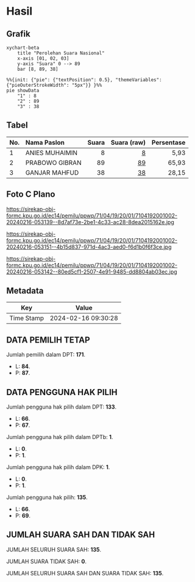 # Hasil

## Grafik

```mermaid
xychart-beta
    title "Perolehan Suara Nasional"
    x-axis [01, 02, 03]
    y-axis "Suara" 0 --> 89
    bar [8, 89, 38]
```

```mermaid
%%{init: {"pie": {"textPosition": 0.5}, "themeVariables": {"pieOuterStrokeWidth": "5px"}} }%%
pie showData
    "1" : 8
    "2" : 89
    "3" : 38
```

## Tabel

| No. | Nama Paslon    | Suara | Suara (raw) | Persentase |
|:--- |:-------------- | -----:| -----------:| ----------:|
| 1   | ANIES MUHAIMIN | 8     | [8][p-1]    | 5,93       |
| 2   | PRABOWO GIBRAN | 89    | [89][p-2]   | 65,93      |
| 3   | GANJAR MAHFUD  | 38    | [38][p-3]   | 28,15      |


[p-1]: https://github.com/gigit-pemilu/pemilu-2024/blob/main/pilpres/hitung-suara/sub/71-sulawesi-utara/sub/04-kepulauan-talaud/sub/19-essang-selatan/sub/2001-sambuara-satu/sub/002-tps/sub/paslon-1.txt
[p-2]: https://github.com/gigit-pemilu/pemilu-2024/blob/main/pilpres/hitung-suara/sub/71-sulawesi-utara/sub/04-kepulauan-talaud/sub/19-essang-selatan/sub/2001-sambuara-satu/sub/002-tps/sub/paslon-2.txt
[p-3]: https://github.com/gigit-pemilu/pemilu-2024/blob/main/pilpres/hitung-suara/sub/71-sulawesi-utara/sub/04-kepulauan-talaud/sub/19-essang-selatan/sub/2001-sambuara-satu/sub/002-tps/sub/paslon-3.txt

## Foto C Plano

https://sirekap-obj-formc.kpu.go.id/ec14/pemilu/ppwp/71/04/19/20/01/7104192001002-20240216-053139--8d7af73e-2be1-4c33-ac28-8dea2015162e.jpg

https://sirekap-obj-formc.kpu.go.id/ec14/pemilu/ppwp/71/04/19/20/01/7104192001002-20240216-053151--4b15d837-971d-4ac3-aed0-f6d1b0f6f3ce.jpg

https://sirekap-obj-formc.kpu.go.id/ec14/pemilu/ppwp/71/04/19/20/01/7104192001002-20240216-053142--80ed5cf1-2507-4e91-9485-dd8804ab03ec.jpg


## Metadata

| Key        | Value               |
| ---------- | ------------------- |
| Time Stamp | 2024-02-16 09:30:28 |


## DATA PEMILIH TETAP

Jumlah pemilih dalam DPT: **171**.
 * L: **84**.
 * P: **87**.

## DATA PENGGUNA HAK PILIH

Jumlah pengguna hak pilih dalam DPT: **133**.
 * L: **66**.
 * P: **67**.

Jumlah pengguna hak pilih dalam DPTb: **1**.
 * L: **0**.
 * P: **1**.

Jumlah pengguna hak pilih dalam DPK: **1**.
 * L: **0**.
 * P: **1**.

Jumlah pengguna hak pilih: **135**.
 * L: **66**.
 * P: **69**.

## JUMLAH SUARA SAH DAN TIDAK SAH

JUMLAH SELURUH SUARA SAH: **135**.

JUMLAH SUARA TIDAK SAH: **0**.

JUMLAH SELURUH SUARA SAH DAN SUARA TIDAK SAH: **135**.


